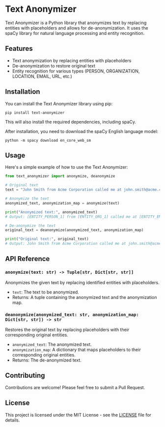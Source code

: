 # Text Anonymizer

Text Anonymizer is a Python library that anonymizes text by replacing entities with placeholders and allows for de-anonymization. It uses the spaCy library for natural language processing and entity recognition.

## Features

- Text anonymization by replacing entities with placeholders
- De-anonymization to restore original text
- Entity recognition for various types (PERSON, ORGANIZATION, LOCATION, EMAIL, URL, etc.)

## Installation

You can install the Text Anonymizer library using pip:

```
pip install text-anonymizer
```

This will also install the required dependencies, including spaCy.

After installation, you need to download the spaCy English language model:

```
python -m spacy download en_core_web_sm
```

## Usage

Here's a simple example of how to use the Text Anonymizer:

```python
from text_anonymizer import anonymize, deanonymize

# Original text
text = "John Smith from Acme Corporation called me at john.smith@acme.com."

# Anonymize the text
anonymized_text, anonymization_map = anonymize(text)

print("Anonymized text:", anonymized_text)
# Output: [ENTITY_PERSON_1] from [ENTITY_ORG_1] called me at [ENTITY_EMAIL_1].

# De-anonymize the text
original_text = deanonymize(anonymized_text, anonymization_map)

print("Original text:", original_text)
# Output: John Smith from Acme Corporation called me at john.smith@acme.com.
```

## API Reference

### `anonymize(text: str) -> Tuple[str, Dict[str, str]]`

Anonymizes the given text by replacing identified entities with placeholders.

- `text`: The text to be anonymized.
- Returns: A tuple containing the anonymized text and the anonymization map.

### `deanonymize(anonymized_text: str, anonymization_map: Dict[str, str]) -> str`

Restores the original text by replacing placeholders with their corresponding original entities.

- `anonymized_text`: The anonymized text.
- `anonymization_map`: A dictionary that maps placeholders to their corresponding original entities.
- Returns: The de-anonymized text.

## Contributing

Contributions are welcome! Please feel free to submit a Pull Request.

## License

This project is licensed under the MIT License - see the [LICENSE](LICENSE) file for details.

